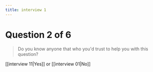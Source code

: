 ```yaml
---
title: interview 1
---
```

# Question 2 of 6
> Do you know anyone that who you'd trust to help you with this question?

[[interview 11|Yes]] or [[interview 01|No]] 